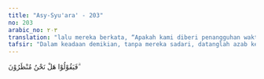 ```yaml
---
title: "Asy-Syu'ara' - 203"
no: 203
arabic_no: ٢٠٣
translation: "lalu mereka berkata, “Apakah kami diberi penangguhan waktu?” "
tafsir: "Dalam keadaan demikian, tanpa mereka sadari, datanglah azab kepada mereka secara tiba-tiba dan tidak diketahui dari mana datangnya. Ketika itu, barulah mereka sadar akan perbuatan mereka selama ini. Mereka mengeluh dan mengharap agar ditangguhkan kedatangan azab itu, sehingga mereka dapat mengerjakan amal saleh, beriman, dan taat kepada Allah dan rasul-Nya. Meskipun telah mengetahui bahwa permintaan itu tidak akan dikabulkan Allah, namun mereka mencoba-coba untuk meminta, sekadar mengurangi kepedihan azab yang sedang mereka alami."
---
```

فَيَقُوْلُوْا هَلْ نَحْنُ مُنْظَرُوْنَ ۗ 